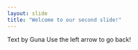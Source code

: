 ```yaml
---
layout: slide
title: "Welcome to our second slide!"
---
```

Text by Guna
Use the left arrow to go back!
